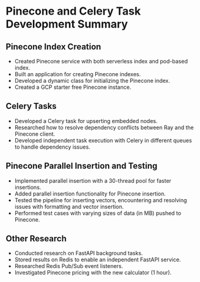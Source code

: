 # Pinecone and Celery Task Development Summary

## Pinecone Index Creation
- Created Pinecone service with both serverless index and pod-based index.
- Built an application for creating Pinecone indexes.
- Developed a dynamic class for initializing the Pinecone index.
- Created a GCP starter free Pinecone instance.

## Celery Tasks
- Developed a Celery task for upserting embedded nodes.
- Researched how to resolve dependency conflicts between Ray and the Pinecone client.
- Developed independent task execution with Celery in different queues to handle dependency issues.

## Pinecone Parallel Insertion and Testing
- Implemented parallel insertion with a 30-thread pool for faster insertions.
- Added parallel insertion functionality for Pinecone insertion.
- Tested the pipeline for inserting vectors, encountering and resolving issues with formatting and vector insertion.
- Performed test cases with varying sizes of data (in MB) pushed to Pinecone.

## Other Research
- Conducted research on FastAPI background tasks.
- Stored results on Redis to enable an independent FastAPI service.
- Researched Redis Pub/Sub event listeners.
- Investigated Pinecone pricing with the new calculator (1 hour).
